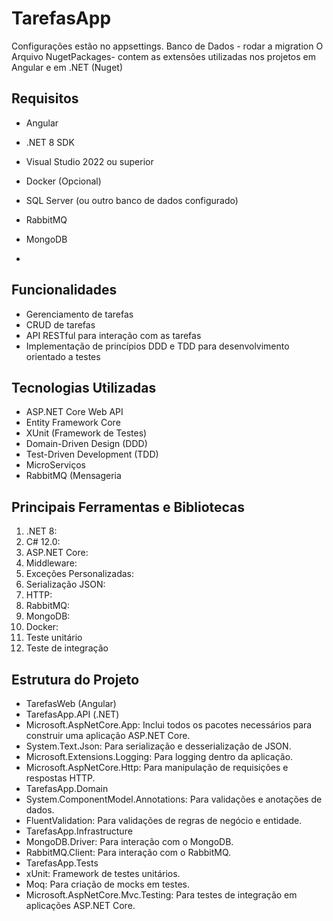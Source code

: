 # TarefasApp

Configurações estão no appsettings.
Banco de Dados - rodar a migration 
O Arquivo NugetPackages- contem as extensões utilizadas nos projetos em Angular e em .NET (Nuget)

## Requisitos

-  Angular
- .NET 8 SDK
- Visual Studio 2022 ou superior
- Docker (Opcional)
- SQL Server (ou outro banco de dados configurado)
- RabbitMQ
- MongoDB

- 
## Funcionalidades

- Gerenciamento de tarefas
- CRUD de tarefas 
- API RESTful para interação com as tarefas
- Implementação de princípios DDD e TDD para desenvolvimento orientado a testes


## Tecnologias Utilizadas

- ASP.NET Core Web API
- Entity Framework Core
- XUnit (Framework de Testes)
- Domain-Driven Design (DDD)
- Test-Driven Development (TDD)
- MicroServiços
- RabbitMQ (Mensageria

## Principais Ferramentas e Bibliotecas

1.	.NET 8:
2.	C# 12.0:
3.	ASP.NET Core:
4.	Middleware:
5.	Exceções Personalizadas:
6.	Serialização JSON:
7.	HTTP:
8.	RabbitMQ:
9.	MongoDB:
10.	Docker:
11.	Teste unitário
12.	Teste de integração

## Estrutura do Projeto

- TarefasWeb (Angular)
- TarefasApp.API (.NET)
- Microsoft.AspNetCore.App: Inclui todos os pacotes necessários para construir uma aplicação ASP.NET Core.
- System.Text.Json: Para serialização e desserialização de JSON.
- Microsoft.Extensions.Logging: Para logging dentro da aplicação.
- Microsoft.AspNetCore.Http: Para manipulação de requisições e respostas HTTP.
- TarefasApp.Domain
- System.ComponentModel.Annotations: Para validações e anotações de dados.
- FluentValidation: Para validações de regras de negócio e entidade.
- TarefasApp.Infrastructure
- MongoDB.Driver: Para interação com o MongoDB.
- RabbitMQ.Client: Para interação com o RabbitMQ.
- TarefasApp.Tests
- xUnit: Framework de testes unitários.
- Moq: Para criação de mocks em testes.
- Microsoft.AspNetCore.Mvc.Testing: Para testes de integração em aplicações ASP.NET Core.


